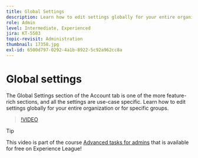 ```yaml
---
title: Global Settings
description: Learn how to edit settings globally for your entire organization or for specific groups
role: Admin
level: Intermediate, Experienced
jira: KT-5503
topic-revisit: Administration
thumbnail: 17358.jpg
exl-id: 6500d797-0292-4a1b-8922-5c92a962cc8a
---
```

# Global settings

The Global Settings section of the Account tab is one of the more feature-rich sections, and all the settings are use-case specific. Learn how to edit settings globally for your entire organization or for specific groups.

>[!VIDEO](https://video.tv.adobe.com/v/3412507?quality=12&learn=on&hidetitle=true)

>[!TIP]
>
>This video is part of the course [Advanced tasks for admins](https://experienceleague.adobe.com/?recommended=Sign-A-1-2020.1) that is available for free on Experience League!
